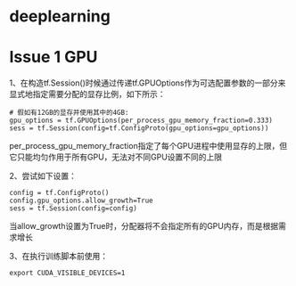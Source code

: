 # deeplearning

# Issue 1 GPU

1、在构造tf.Session()时候通过传递tf.GPUOptions作为可选配置参数的一部分来显式地指定需要分配的显存比例，如下所示：

    # 假如有12GB的显存并使用其中的4GB:
    gpu_options = tf.GPUOptions(per_process_gpu_memory_fraction=0.333)
    sess = tf.Session(config=tf.ConfigProto(gpu_options=gpu_options))


per_process_gpu_memory_fraction指定了每个GPU进程中使用显存的上限，但它只能均匀作用于所有GPU，无法对不同GPU设置不同的上限

2、尝试如下设置：

    config = tf.ConfigProto()
    config.gpu_options.allow_growth=True
    sess = tf.Session(config=config)

当allow_growth设置为True时，分配器将不会指定所有的GPU内存，而是根据需求增长

3、在执行训练脚本前使用：

    export CUDA_VISIBLE_DEVICES=1
